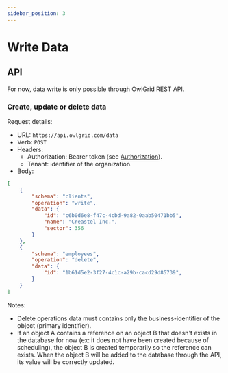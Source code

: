 ```yaml
---
sidebar_position: 3
---
```


# Write Data

## API

For now, data write is only possible through OwlGrid REST API.

### Create, update or delete data

Request details:
- URL: `https://api.owlgrid.com/data`
- Verb: `POST`
- Headers:
  - Authorization: Bearer token (see [Authorization](/docs/references/api#authorization)).
  - Tenant: identifier of the organization.
- Body:

```json
[
    {
        "schema": "clients",
        "operation": "write",
        "data": {
            "id": "c6b0d6e8-f47c-4cbd-9a82-0aab50471bb5",
            "name": "Creastel Inc.",
            "sector": 356
        }
    },
    {
        "schema": "employees",
        "operation": "delete",
        "data": {
            "id": "1b61d5e2-3f27-4c1c-a29b-cacd29d85739",
        }
    }
]
```

Notes:
- Delete operations data must contains only the business-identifier of the object (primary identifier).
- If an object A contains a reference on an object B that doesn't exists in the database for now (ex: it does not have been created because of scheduling), the object B is created temporarily so the reference can exists. When the object B will be added to the database through the API, its value will be correctly updated.
